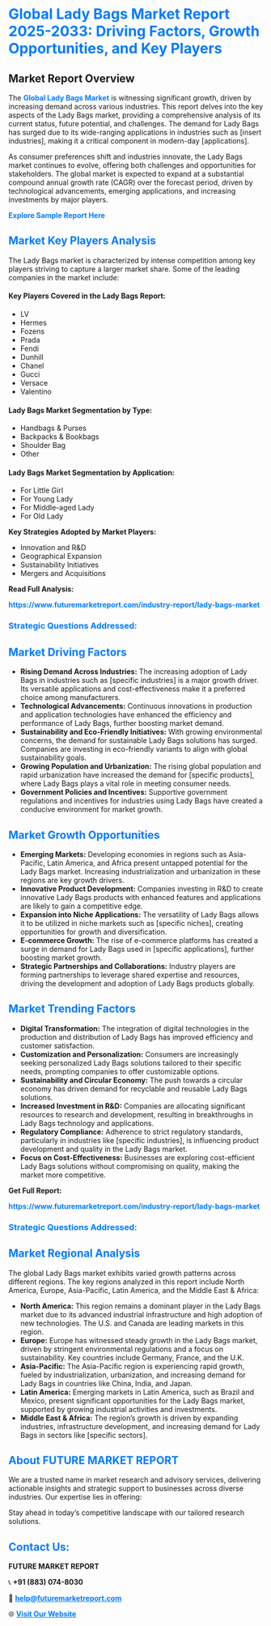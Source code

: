 <h1 style="color: #007BFF;">Global Lady Bags Market Report 2025-2033: Driving Factors, Growth Opportunities, and Key Players</h1>

<section id="overview">
<h2>Market Report Overview</h2>
<p>The <a href="https://www.futuremarketreport.com/industry-report/lady-bags-market" style="color: #007BFF; text-decoration: none;"><strong>Global Lady Bags Market</strong></a> is witnessing significant growth, driven by increasing demand across various industries. This report delves into the key aspects of the Lady Bags market, providing a comprehensive analysis of its current status, future potential, and challenges. The demand for Lady Bags has surged due to its wide-ranging applications in industries such as [insert industries], making it a critical component in modern-day [applications].</p>
<p>As consumer preferences shift and industries innovate, the Lady Bags market continues to evolve, offering both challenges and opportunities for stakeholders. The global market is expected to expand at a substantial compound annual growth rate (CAGR) over the forecast period, driven by technological advancements, emerging applications, and increasing investments by major players.</p>
</section>

<section id="overview">
<p><a href="https://www.futuremarketreport.com/request-sample/reportId=32750" style="color: #007BFF; text-decoration: none;"><strong>Explore Sample Report Here</strong></a></p>
</section>

<section id="key-players">
<h2 style="color: #007BFF;">Market Key Players Analysis</h2>
<p>The Lady Bags market is characterized by intense competition among key players striving to capture a larger market share. Some of the leading companies in the market include:</p>
<h4>Key Players Covered in the Lady Bags Report:</h4>
<ul><li>LV</li><li>Hermes</li><li>Fozens</li><li>Prada</li><li>Fendi</li><li>Dunhill</li><li>Chanel</li><li>Gucci</li><li>Versace</li><li>Valentino</li></ul>
<h4>Lady Bags Market Segmentation by Type:</h4>
<ul><li>Handbags &amp; Purses</li><li>Backpacks &amp; Bookbags</li><li>Shoulder Bag</li><li>Other</li></ul>

<h4>Lady Bags Market Segmentation by Application:</h4>
<ul><li>For Little Girl</li><li>For Young Lady</li><li>For Middle-aged Lady</li><li>For Old Lady</li></ul>
<p><strong>Key Strategies Adopted by Market Players:</strong></p>
<ul>
<li>Innovation and R&D</li>
<li>Geographical Expansion</li>
<li>Sustainability Initiatives</li>
<li>Mergers and Acquisitions</li>
</ul>
</section>

<section>
<p><strong>Read Full Analysis: </strong></p><a href="https://www.futuremarketreport.com/industry-report/lady-bags-market" style="color: #007BFF; text-decoration: none;"><strong>https://www.futuremarketreport.com/industry-report/lady-bags-market</strong></a>
<h3 style="color: #007BFF;">Strategic Questions Addressed:</h3>
</section>

<section id="driving-factors">
<h2 style="color: #007BFF;">Market Driving Factors</h2>
<ul>
<li><strong>Rising Demand Across Industries:</strong> The increasing adoption of Lady Bags in industries such as [specific industries] is a major growth driver. Its versatile applications and cost-effectiveness make it a preferred choice among manufacturers.</li>
<li><strong>Technological Advancements:</strong> Continuous innovations in production and application technologies have enhanced the efficiency and performance of Lady Bags, further boosting market demand.</li>
<li><strong>Sustainability and Eco-Friendly Initiatives:</strong> With growing environmental concerns, the demand for sustainable Lady Bags solutions has surged. Companies are investing in eco-friendly variants to align with global sustainability goals.</li>
<li><strong>Growing Population and Urbanization:</strong> The rising global population and rapid urbanization have increased the demand for [specific products], where Lady Bags plays a vital role in meeting consumer needs.</li>
<li><strong>Government Policies and Incentives:</strong> Supportive government regulations and incentives for industries using Lady Bags have created a conducive environment for market growth.</li>
</ul>
</section>

<section id="growth-opportunities">
<h2 style="color: #007BFF;">Market Growth Opportunities</h2>
<ul>
<li><strong>Emerging Markets:</strong> Developing economies in regions such as Asia-Pacific, Latin America, and Africa present untapped potential for the Lady Bags market. Increasing industrialization and urbanization in these regions are key growth drivers.</li>
<li><strong>Innovative Product Development:</strong> Companies investing in R&D to create innovative Lady Bags products with enhanced features and applications are likely to gain a competitive edge.</li>
<li><strong>Expansion into Niche Applications:</strong> The versatility of Lady Bags allows it to be utilized in niche markets such as [specific niches], creating opportunities for growth and diversification.</li>
<li><strong>E-commerce Growth:</strong> The rise of e-commerce platforms has created a surge in demand for Lady Bags used in [specific applications], further boosting market growth.</li>
<li><strong>Strategic Partnerships and Collaborations:</strong> Industry players are forming partnerships to leverage shared expertise and resources, driving the development and adoption of Lady Bags products globally.</li>
</ul>
</section>

<section id="trending-factors">
<h2 style="color: #007BFF;">Market Trending Factors</h2>
<ul>
<li><strong>Digital Transformation:</strong> The integration of digital technologies in the production and distribution of Lady Bags has improved efficiency and customer satisfaction.</li>
<li><strong>Customization and Personalization:</strong> Consumers are increasingly seeking personalized Lady Bags solutions tailored to their specific needs, prompting companies to offer customizable options.</li>
<li><strong>Sustainability and Circular Economy:</strong> The push towards a circular economy has driven demand for recyclable and reusable Lady Bags solutions.</li>
<li><strong>Increased Investment in R&D:</strong> Companies are allocating significant resources to research and development, resulting in breakthroughs in Lady Bags technology and applications.</li>
<li><strong>Regulatory Compliance:</strong> Adherence to strict regulatory standards, particularly in industries like [specific industries], is influencing product development and quality in the Lady Bags market.</li>
<li><strong>Focus on Cost-Effectiveness:</strong> Businesses are exploring cost-efficient Lady Bags solutions without compromising on quality, making the market more competitive.</li>
</ul>
</section>

<section>
<p><strong>Get Full Report: </strong></p><a href="https://www.futuremarketreport.com/industry-report/lady-bags-market" style="color: #007BFF; text-decoration: none;"><strong>https://www.futuremarketreport.com/industry-report/lady-bags-market</strong></a>
<h3 style="color: #007BFF;">Strategic Questions Addressed:</h3>
</section>


<section id="regional-analysis">
<h2 style="color: #007BFF;">Market Regional Analysis</h2>
<p>The global Lady Bags market exhibits varied growth patterns across different regions. The key regions analyzed in this report include North America, Europe, Asia-Pacific, Latin America, and the Middle East & Africa:</p>
<ul>
<li><strong>North America:</strong> This region remains a dominant player in the Lady Bags market due to its advanced industrial infrastructure and high adoption of new technologies. The U.S. and Canada are leading markets in this region.</li>
<li><strong>Europe:</strong> Europe has witnessed steady growth in the Lady Bags market, driven by stringent environmental regulations and a focus on sustainability. Key countries include Germany, France, and the U.K.</li>
<li><strong>Asia-Pacific:</strong> The Asia-Pacific region is experiencing rapid growth, fueled by industrialization, urbanization, and increasing demand for Lady Bags in countries like China, India, and Japan.</li>
<li><strong>Latin America:</strong> Emerging markets in Latin America, such as Brazil and Mexico, present significant opportunities for the Lady Bags market, supported by growing industrial activities and investments.</li>
<li><strong>Middle East & Africa:</strong> The region’s growth is driven by expanding industries, infrastructure development, and increasing demand for Lady Bags in sectors like [specific sectors].</li>
</ul>
</section>

<footer>
<h2 style="color: #007BFF;">About FUTURE MARKET REPORT</h2>
<p>We are a trusted name in market research and advisory services, delivering actionable insights and strategic support to businesses across diverse industries. Our expertise lies in offering:</p>

<p>Stay ahead in today’s competitive landscape with our tailored research solutions.</p>

<h2 style="color: #007BFF;">Contact Us:</h2>
<p><strong>FUTURE MARKET REPORT</strong></p>
<p>📞 <strong>+91 (883) 074-8030</strong></p>
<p>📧 <strong><a href="mailto:help@futuremarketreport.com" style="color: #007BFF;">help@futuremarketreport.com</a></strong></p>
<p>🌐 <strong><a href="https://www.futuremarketreport.com/" style="color: #007BFF;">Visit Our Website</a></strong></p>
</footer>